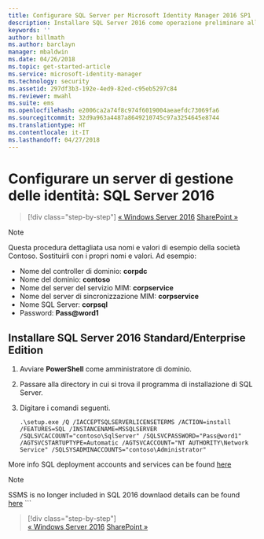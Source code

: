 ```yaml
---
title: Configurare SQL Server per Microsoft Identity Manager 2016 SP1 | Microsoft Docs
description: Installare SQL Server 2016 come operazione preliminare all'installazione di MIM 2016.
keywords: ''
author: billmath
ms.author: barclayn
manager: mbaldwin
ms.date: 04/26/2018
ms.topic: get-started-article
ms.service: microsoft-identity-manager
ms.technology: security
ms.assetid: 297df3b3-192e-4ed9-82ed-c95eb5297c84
ms.reviewer: mwahl
ms.suite: ems
ms.openlocfilehash: e2006ca2a74f8c974f6019004aeaefdc73069fa6
ms.sourcegitcommit: 32d9a963a4487a8649210745c97a3254645e8744
ms.translationtype: HT
ms.contentlocale: it-IT
ms.lasthandoff: 04/27/2018
---
```

# <a name="set-up-an-identity-management-server-sql-server-2016"></a>Configurare un server di gestione delle identità: SQL Server 2016

>[!div class="step-by-step"]
[« Windows Server 2016](prepare-server-ws2016.md)
[SharePoint »](prepare-server-sharepoint.md)

> [!NOTE]
> Questa procedura dettagliata usa nomi e valori di esempio della società Contoso. Sostituirli con i propri nomi e valori. Ad esempio:
> - Nome del controller di dominio: **corpdc**
> - Nome del dominio: **contoso**
> - Nome del server del servizio MIM: **corpservice**
> - Nome del server di sincronizzazione MIM: **corpservice**
> - Nome SQL Server: **corpsql**
> - Password: **Pass@word1**

## <a name="install-sql-server-2016-standardenterprise-edition"></a>Installare **SQL Server 2016 Standard/Enterprise Edition**

1. Avviare **PowerShell** come amministratore di dominio.

2. Passare alla directory in cui si trova il programma di installazione di SQL Server.

3. Digitare i comandi seguenti.

    ```
    .\setup.exe /Q /IACCEPTSQLSERVERLICENSETERMS /ACTION=install /FEATURES=SQL /INSTANCENAME=MSSQLSERVER /SQLSVCACCOUNT="contoso\SqlServer" /SQLSVCPASSWORD="Pass@word1"   /AGTSVCSTARTUPTYPE=Automatic /AGTSVCACCOUNT="NT AUTHORITY\Network Service" /SQLSYSADMINACCOUNTS="contoso\Administrator"

More info SQL deployment accounts and services can be found [here](https://docs.microsoft.com/en-us/sql/database-engine/configure-windows/configure-windows-service-accounts-and-permissions?view=sql-server-2017)
> [!NOTE]
> SSMS is no longer included in SQL 2016 downlaod details can be found [here](https://docs.microsoft.com/en-us/sql/ssms/download-sql-server-management-studio-ssms?view=sql-server-2017)    ```

>[!div class="step-by-step"]  
[« Windows Server 2016](prepare-server-ws2016.md)
[SharePoint »](prepare-server-sharepoint.md)
